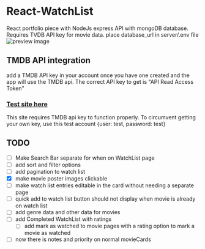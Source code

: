 # React-WatchList
 React portfolio piece with NodeJs express API with  mongoDB database. Requires TVDB API key for movie data.
 place database_url in server/.env file
![preview image](screenshots/image.png)
## TMDB API integration
add a TMDB API key in your account once you have one created and the app will use the TMDB api. The correct API key to get is "API Read Access Token"

### [Test site here](https://react-portfolio-theta-snowy.vercel.app/)

This site requires TMDB api key to function properly. To circumvent getting your own key, use this test account 
{user: test, password: test}


## TODO

- [ ] Make Search Bar separate for when on WatchList page
- [ ] add sort and filter options
- [ ] add pagination to watch list
- [x] make movie poster images clickable
- [ ] make watch list entries editable in the card without needing a separate page
- [ ] quick add to watch list button should not display when movie is already on watch list
- [ ] add genre data and other data for movies
- [ ] add Completed WatchList with ratings
  - [ ] add mark as watched to movie pages with a rating option to mark a movie as watched   
- [ ] now there is notes and priority on normal movieCards